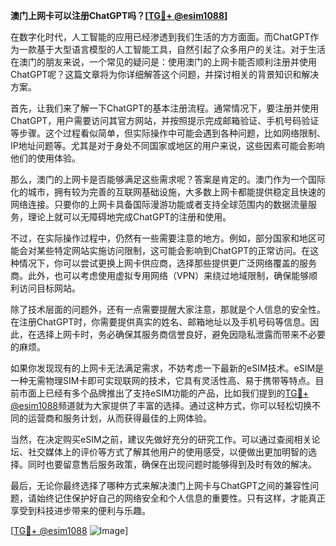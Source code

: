**澳门上网卡可以注册ChatGPT吗？[[TG💪+ @esim1088](https://t.me/s/esim1088)]**

在数字化时代，人工智能的应用已经渗透到我们生活的方方面面。而ChatGPT作为一款基于大型语言模型的人工智能工具，自然引起了众多用户的关注。对于生活在澳门的朋友来说，一个常见的疑问是：使用澳门的上网卡能否顺利注册并使用ChatGPT呢？这篇文章将为你详细解答这个问题，并探讨相关的背景知识和解决方案。

首先，让我们来了解一下ChatGPT的基本注册流程。通常情况下，要注册并使用ChatGPT，用户需要访问其官方网站，并按照提示完成邮箱验证、手机号码验证等步骤。这个过程看似简单，但实际操作中可能会遇到各种问题，比如网络限制、IP地址问题等。尤其是对于身处不同国家或地区的用户来说，这些因素可能会影响他们的使用体验。

那么，澳门的上网卡是否能够满足这些需求呢？答案是肯定的。澳门作为一个国际化的城市，拥有较为完善的互联网基础设施，大多数上网卡都能提供稳定且快速的网络连接。只要你的上网卡具备国际漫游功能或者支持全球范围内的数据流量服务，理论上就可以无障碍地完成ChatGPT的注册和使用。

不过，在实际操作过程中，仍然有一些需要注意的地方。例如，部分国家和地区可能会对某些特定网站实施访问限制，这可能会影响到ChatGPT的正常访问。在这种情况下，你可以尝试更换上网卡供应商，选择那些提供更广泛网络覆盖的服务商。此外，也可以考虑使用虚拟专用网络（VPN）来绕过地域限制，确保能够顺利访问目标网站。

除了技术层面的问题外，还有一点需要提醒大家注意，那就是个人信息的安全性。在注册ChatGPT时，你需要提供真实的姓名、邮箱地址以及手机号码等信息。因此，在选择上网卡时，务必确保其服务商信誉良好，避免因隐私泄露而带来不必要的麻烦。

如果你发现现有的上网卡无法满足需求，不妨考虑一下最新的eSIM技术。eSIM是一种无需物理SIM卡即可实现联网的技术，它具有灵活性高、易于携带等特点。目前市面上已经有多个品牌推出了支持eSIM功能的产品，比如我们提到的[TG💪+ @esim1088](https://t.me/s/esim1088)频道就为大家提供了丰富的选择。通过这种方式，你可以轻松切换不同的运营商和服务计划，从而获得最佳的上网体验。

当然，在决定购买eSIM之前，建议先做好充分的研究工作。可以通过查阅相关论坛、社交媒体上的评价等方式了解其他用户的使用感受，以便做出更加明智的选择。同时也要留意售后服务政策，确保在出现问题时能够得到及时有效的解决。

最后，无论你最终选择了哪种方式来解决澳门上网卡与ChatGPT之间的兼容性问题，请始终记住保护好自己的网络安全和个人信息的重要性。只有这样，才能真正享受到科技进步带来的便利与乐趣。

[[TG💪+ @esim1088](https://t.me/s/esim1088) ![Image](https://i.postimg.cc/4NQfJmqS/Snipaste-2025-05-13-00-14-12.png)]